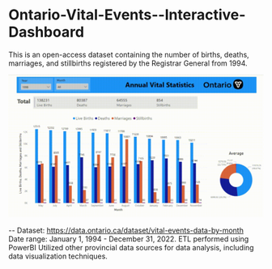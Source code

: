# Ontario-Vital-Events--Interactive-Dashboard
This is an open-access dataset containing the number of births, deaths, marriages, and stillbirths registered by the Registrar General from 1994. 

![Dashboard](dashboard.gif)

-- Dataset: https://data.ontario.ca/dataset/vital-events-data-by-month  
Date range: January 1, 1994 - December 31, 2022.
ETL performed using PowerBI
Utilized other provincial data sources for data analysis, including data visualization techniques.

